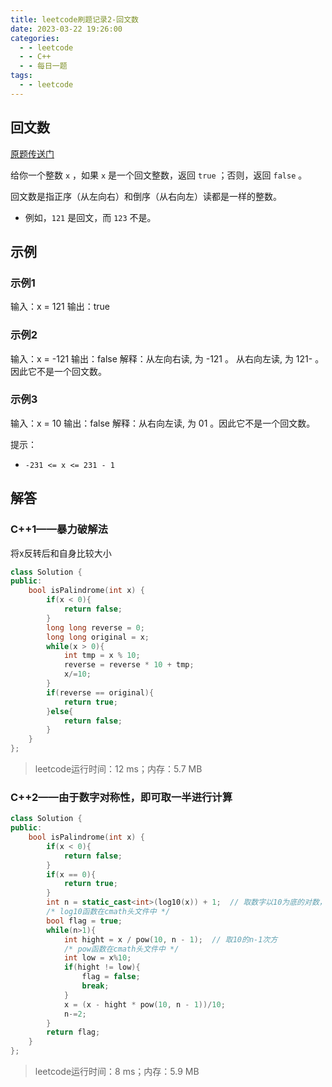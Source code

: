 ```yaml
---
title: leetcode刷题记录2-回文数
date: 2023-03-22 19:26:00
categories:
  - - leetcode
  - - C++
  - - 每日一题
tags:
  - - leetcode
---
```


## 回文数

[原题传送门](https://leetcode.cn/problems/palindrome-number/description/)

给你一个整数 `x` ，如果 `x` 是一个回文整数，返回 `true` ；否则，返回 `false` 。

回文数是指正序（从左向右）和倒序（从右向左）读都是一样的整数。

- 例如，`121` 是回文，而 `123` 不是。

## 示例

### 示例1


输入：x = 121
输出：true


### 示例2


输入：x = -121
输出：false
解释：从左向右读, 为 -121 。 从右向左读, 为 121- 。因此它不是一个回文数。


### 示例3

输入：x = 10
输出：false
解释：从右向左读, 为 01 。因此它不是一个回文数。


提示：

- `-231 <= x <= 231 - 1`

## 解答

### C++1——暴力破解法

将x反转后和自身比较大小

```c++
class Solution {
public:
    bool isPalindrome(int x) {
        if(x < 0){
            return false;
        }
        long long reverse = 0;
        long long original = x;
        while(x > 0){
            int tmp = x % 10;
            reverse = reverse * 10 + tmp;
            x/=10;
        }
        if(reverse == original){
            return true;
        }else{
            return false;
        }
    }
};
```
> leetcode运行时间：12 ms；内存：5.7 MB

### C++2——由于数字对称性，即可取一半进行计算

```c++
class Solution {
public:
    bool isPalindrome(int x) {
        if(x < 0){
            return false;
        }
        if(x == 0){
            return true;
        }
        int n = static_cast<int>(log10(x)) + 1;  // 取数字以10为底的对数，获取位数信息
        /* log10函数在cmath头文件中 */
        bool flag = true;
        while(n>1){
            int hight = x / pow(10, n - 1);  // 取10的n-1次方
            /* pow函数在cmath头文件中 */
            int low = x%10;
            if(hight != low){
                flag = false;
                break;
            }
            x = (x - hight * pow(10, n - 1))/10;
            n-=2;
        }
        return flag;
    }
};
```

> leetcode运行时间：8 ms；内存：5.9 MB

